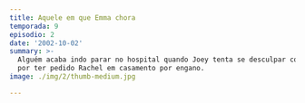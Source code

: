 ```yaml
---
title: Aquele em que Emma chora
temporada: 9
episodio: 2
date: '2002-10-02'
summary: >-
  Alguém acaba indo parar no hospital quando Joey tenta se desculpar com Ross
  por ter pedido Rachel em casamento por engano.
image: ./img/2/thumb-medium.jpg

---
```


